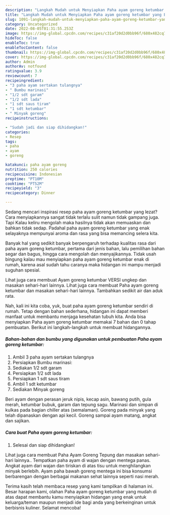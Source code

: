 ```yaml
---
description: "Langkah Mudah untuk Menyiapkan Paha ayam goreng ketumbar yang Enak"
title: "Langkah Mudah untuk Menyiapkan Paha ayam goreng ketumbar yang Enak"
slug: 1091-langkah-mudah-untuk-menyiapkan-paha-ayam-goreng-ketumbar-yang-enak
category: Uncategorized
date: 2022-08-05T01:31:55.253Z
image: https://img-global.cpcdn.com/recipes/c31af20d2d0bb96f/680x482cq70/paha-ayam-goreng-ketumbar-foto-resep-utama.jpg
hideToc: false
enableToc: true
enableTocContent: false
thumbnail: https://img-global.cpcdn.com/recipes/c31af20d2d0bb96f/680x482cq70/paha-ayam-goreng-ketumbar-foto-resep-utama.jpg
cover: https://img-global.cpcdn.com/recipes/c31af20d2d0bb96f/680x482cq70/paha-ayam-goreng-ketumbar-foto-resep-utama.jpg
author: Admin
authorAv: notfound
ratingvalue: 3.9
reviewcount: 7
recipeingredient:
- "3 paha ayam sertakan tulangnya"
- " Bumbu marinasi"
- "1/2 sdt garam"
- "1/2 sdt lada"
- "1 sdt saus tiram"
- "1 sdt ketumbar"
- " Minyak goreng"
recipeinstructions:

- "Sudah jadi dan siap dihidangkan!"
categories:
- Resep
tags:
- paha
- ayam
- goreng

katakunci: paha ayam goreng 
nutrition: 250 calories
recipecuisine: Indonesian
preptime: "PT10M"
cooktime: "PT52M"
recipeyield: "3"
recipecategory: Dinner

---
```



Sedang mencari inspirasi resep paha ayam goreng ketumbar yang lezat? Cara menyiapkannya sangat tidak terlalu sulit namun tidak gampang juga. Tapi Kalau keliru mengolah maka hasilnya tidak akan memuaskan dan bahkan tidak sedap. Padahal paha ayam goreng ketumbar yang enak selayaknya mempunyai aroma dan rasa yang bisa memancing selera kita.


Banyak hal yang sedikit banyak berpengaruh terhadap kualitas rasa dari paha ayam goreng ketumbar, pertama dari jenis bahan, lalu pemilihan bahan segar dan bagus, hingga cara mengolah dan menyajikannya. Tidak usah bingung kalau mau menyiapkan paha ayam goreng ketumbar enak di rumah, karena asal sudah tahu caranya maka hidangan ini mampu menjadi suguhan spesial.

Lihat juga cara membuat Ayam goreng ketumbar VERSI ungkep dan masakan sehari-hari lainnya. Lihat juga cara membuat Paha ayam goreng ketumbar dan masakan sehari-hari lainnya. Tambahkan sedikit air dan aduk rata.


Nah, kali ini kita coba, yuk, buat paha ayam goreng ketumbar sendiri di rumah. Tetap dengan bahan sederhana, hidangan ini dapat memberi manfaat untuk membantu menjaga kesehatan tubuh kita. Anda bisa menyiapkan Paha ayam goreng ketumbar memakai 7 bahan dan 0 tahap pembuatan. Berikut ini langkah-langkah untuk membuat hidangannya.

<!--inarticleads1-->

##### Bahan-bahan dan bumbu yang digunakan untuk pembuatan Paha ayam goreng ketumbar:

1. Ambil 3 paha ayam sertakan tulangnya
1. Persiapkan  Bumbu marinasi:
1. Sediakan 1/2 sdt garam
1. Persiapkan 1/2 sdt lada
1. Persiapkan 1 sdt saus tiram
1. Ambil 1 sdt ketumbar
1. Sediakan  Minyak goreng


Beri ayam dengan perasan jeruk nipis, kecap asin, bawang putih, gula merah, ketumbar bubuk, garam dan tepung sagu. Marinasi dan simpan di kulkas pada bagian chiller atas (semalaman). Goreng pada minyak yang telah dipanaskan dengan api kecil. Goreng sampai ayam matang, angkat dan sajikan. 

<!--inarticleads2-->

##### Cara buat Paha ayam goreng ketumbar:


1. Selesai dan siap dihidangkan!

Lihat juga cara membuat Paha Ayam Goreng Tepung dan masakan sehari-hari lainnya.. Tempatkan paha ayam di wajan dengan mentega panas. Angkat ayam dari wajan dan tiriskan di atas tisu untuk menghilangkan minyak berlebih. Ayam paha bawah goreng mentega ini bisa konsumsi berbarengan dengan berbagai makanan sehat lainnya seperti nasi merah. 

Terima kasih telah membaca resep yang kami tampilkan di halaman ini. Besar harapan kami, olahan Paha ayam goreng ketumbar yang mudah di atas dapat membantu kamu menyiapkan hidangan yang enak untuk keluarga/teman maupun menjadi ide bagi anda yang berkeinginan untuk berbisnis kuliner. Selamat mencoba!
